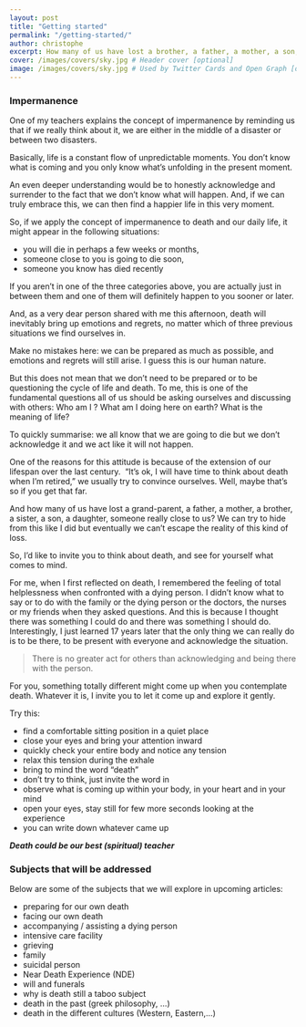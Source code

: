 ```yaml
---
layout: post
title: "Getting started"
permalink: "/getting-started/"
author: christophe
excerpt: How many of us have lost a brother, a father, a mother, a son, a daughter, someone really close to us ?
cover: /images/covers/sky.jpg # Header cover [optional]
image: /images/covers/sky.jpg # Used by Twitter Cards and Open Graph [optional]
---
```

### Impermanence

One of my teachers explains the concept of impermanence by reminding us that if we really think about it, we are either in the middle of a disaster or between two disasters.

Basically, life is a constant flow of unpredictable moments. You don’t know what is coming and you only know what’s unfolding in the present moment.

An even deeper understanding would be to honestly acknowledge and surrender to the fact that we don’t know what will happen. And, if we can truly embrace this, we can then find a happier life in this very moment.

So, if we apply the concept of impermanence to death and our daily life, it might appear in the following situations:

- you will die in perhaps a few weeks or months,
- someone close to you is going to die soon,
- someone you know has died recently

If you aren’t in one of the three categories above, you are actually just in between them and one of them will definitely happen to you sooner or later.

And, as a very dear person shared with me this afternoon, death will inevitably bring up emotions and regrets, no matter which of three previous situations we find ourselves in. 

Make no mistakes here: we can be prepared as much as possible, and emotions and regrets will still arise. I guess this is our human nature.

But this does not mean that we don’t need to be prepared or to be questioning the cycle of life and death. To me, this is one of the fundamental questions all of us should be asking ourselves and discussing with others: Who am I ? What am I doing here on earth? What is the meaning of life?

To quickly summarise: we all know that we are going to die but we don’t acknowledge it and we act like it will not happen. 

One of the reasons for this attitude is because of the extension of our lifespan over the last century. 
“It’s ok, I will have time to think about death when I’m retired,” we usually try to convince ourselves. Well, maybe that’s so if you get that far.

And how many of us have lost a grand-parent, a father, a mother, a brother, a sister, a son, a daughter, someone really close to us?
We can try to hide from this like I did but eventually we can’t escape the reality of this kind of loss.

So, I’d like to invite you to think about death, and see for yourself what comes to mind.

For me, when I first reflected on death, I remembered the feeling of total helplessness when confronted with a dying person. I didn’t know what to say or to do with the family or the dying person or the doctors, the nurses or my friends when they asked questions. And this is because I thought there was something I could do and there was something I should do.
Interestingly, I just learned 17 years later that the only thing we can really do is to be there, to be present with everyone and acknowledge the situation.

> There is no greater act for others than acknowledging and being there with the person.

For you, something totally different might come up when you contemplate death. Whatever it is, I invite you to let it come up and explore it gently.

Try this:
- find a comfortable sitting position in a quiet place
- close your eyes and bring your attention inward
- quickly check your entire body and notice any tension
- relax this tension during the exhale
- bring to mind the word “death”
- don’t try to think, just invite the word in
- observe what is coming up within your body, in your heart and in your mind
- open your eyes, stay still for few more seconds looking at the experience
- you can write down whatever came up

***Death could be our best (spiritual) teacher***


### Subjects that will be addressed

Below are some of the subjects that we will explore in upcoming articles:

- preparing for our own death
- facing our own death
- accompanying / assisting a dying person
- intensive care facility
- grieving
- family
- suicidal person
- Near Death Experience (NDE)
- will and funerals
- why is death still a taboo subject
- death in the past (greek philosophy, …)
- death in the different cultures (Western, Eastern,…)